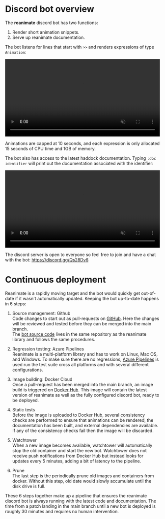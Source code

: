 # Discord bot overview

The **reanimate** discord bot has two functions:

 1. Render short animation snippets.
 2. Serve up reanimate documentation.

The bot listens for lines that start with `>>` and renders expressions of
type `Animation`:

<video style="width:100%; max-width: 640px" muted autoplay loop>
  <source src="https://i.imgur.com/o45cT8r.mp4">
</video>

Animations are capped at 10 seconds, and each expression
is only allocated 15 seconds of CPU time and 1GB of memory.

The bot also has access to the latest haddock documentation. Typing `:doc identifier`
will print out the documentation associated with the identifier:

<video style="width:100%; max-width: 640px" muted autoplay loop>
  <source src="https://i.imgur.com/poeC7S4.mp4">
</video>

<br/>

The discord server is open to everyone so feel free to join and have a chat with the bot: <https://discord.gg/Qs28Dv6>

# Continuous deployment

Reanimate is a rapidly moving target and the bot would quickly get out-of-date
if it wasn't automatically updated. Keeping the bot up-to-date happens in 6 steps:

1. Source management: Github<br/>
Code changes to start out as pull-requests on [GitHub](https://github.com/reanimate/reanimate/pulls). Here the changes will be reviewed and tested before they can be merged into the main branch.<br/>
The [bot source code](https://github.com/reanimate/reanimate/tree/master/discord-bot) lives in the same repository as the reanimate library and follows the same procedures.

2. Regression testing: Azure Pipelines<br/>
Reanimate is a multi-platform library and has to work on Linux, Mac OS, and Windows. To make sure there are no regressions, [Azure Pipelines](https://dev.azure.com/lemmih0612/reanimate/_build?definitionId=2&_a=summary) is used run the test suite cross all platforms and with several different configurations.

3. Image building: Docker Cloud<br/>
Once a pull-request has been merged into the main branch, an image build is triggered on [Docker Hub](https://hub.docker.com/repository/docker/reanimate/discord-bot). This image will contain the latest version of reanimate as well as the fully configured discord bot, ready to be deployed.

4. Static tests<br/>
Before the image is uploaded to Docker Hub, several consistency checks are performed to ensure that animations can be rendered, the documentation has been built, and external dependencies are available. If any of the consistency checks fail then the image will be discarded.

5. Watchtower<br/>
When a new image becomes available, watchtower will automatically stop the old container and start the new bot. Watchtower does not receive push notifications from Docker Hub but instead looks for updates every 5 minutes, adding a bit of latency to the pipeline.

6. Prune<br/>
The last step is the periodically prune old images and containers from docker. Without this step, old date would slowly accumulate until the disk drive is full.

These 6 steps together make up a pipeline that ensures the reanimate discord bot is always running with the latest code and documentation. The time from a patch landing in the main branch until a new bot is deployed is roughly 30 minutes and requires no human intervention.
